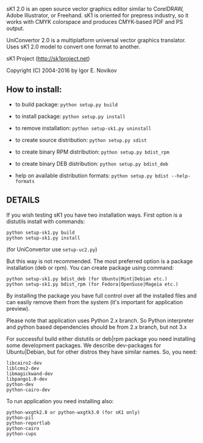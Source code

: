 sK1 2.0 is an open source vector graphics editor similar to CorelDRAW, 
Adobe Illustrator, or Freehand. sK1 is oriented for prepress industry, 
so it works with CMYK colorspace and produces CMYK-based PDF and PS output. 

UniConvertor 2.0 is a multiplatform universal vector graphics translator.
Uses sK1 2.0 model to convert one format to another. 

sK1 Project (http://sk1project.net)

Copyright (C) 2004-2016 by Igor E. Novikov


## How to install: 
* to build package:   `python setup.py build`
* to install package:   `python setup.py install`
* to remove installation: `python setup-sk1.py uninstall`

* to create source distribution:   `python setup.py sdist`

* to create binary RPM distribution:  `python setup.py bdist_rpm`
* to create binary DEB distribution:  `python setup.py bdist_deb`

* help on available distribution formats: `python setup.py bdist --help-formats`

## DETAILS

If you wish testing sK1 you have two installation ways. 
First option is a distutils install with commands:
```
python setup-sk1.py build
python setup-sk1.py install
```

(for UniConvertor use `setup-uc2.py`)

But this way is not recommended. The most preferred option is a package 
installation (deb or rpm). You can create package using command:
````
python setup-sk1.py bdist_deb (for Ubuntu|Mint|Debian etc.)
python setup-sk1.py bdist_rpm (for Fedora|OpenSuse|Mageia etc.)
````
By installing the package you have full control over all the installed files 
and can easily remove them from the system (it's important for application
preview).

Please note that application uses Python 2.x branch. So Python interpreter
and python based dependencies should be from 2.x branch, but not 3.x

For successful build either distutils or deb|rpm package you need installing
some development packages. We describe dev-packages for Ubuntu|Debian, but for
other distros they have similar names. So, you need:
````
libcairo2-dev
liblcms2-dev
libmagickwand-dev
libpango1.0-dev
python-dev
python-cairo-dev
````

To run application you need installing also:
````
python-wxgtk2.8 or python-wxgtk3.0 (for sK1 only)
python-pil 
python-reportlab
python-cairo
python-cups
````
